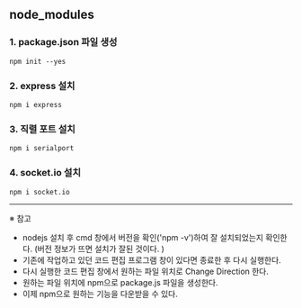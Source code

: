 ## node_modules

### 1. package.json 파일 생성
```
npm init --yes
```

### 2. express 설치
```
npm i express
```

### 3. 직렬 포트 설치
```
npm i serialport
```

### 4. socket.io 설치
```
npm i socket.io
```
***
※ 참고
- nodejs 설치 후 cmd 창에서 버전을 확인('npm -v')하여 잘 설치되었는지 확인한다. (버전 정보가 뜨면 설치가 잘된 것이다. )
- 기존에 작업하고 있던 코드 편집 프로그램 창이 있다면 종료한 후 다시 실행한다. 
- 다시 실행한 코드 편집 창에서 원하는 파일 위치로 Change Direction 한다. 
- 원하는 파일 위치에 npm으로 package.js 파일을 생성한다. 
- 이제 npm으로 원하는 기능을 다운받을 수 있다. 
